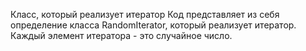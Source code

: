 Класс, который реализует итератор
Код представляет из себя определение класса RandomIterator, который реализует итератор. Каждый элемент итератора -
это случайное число.